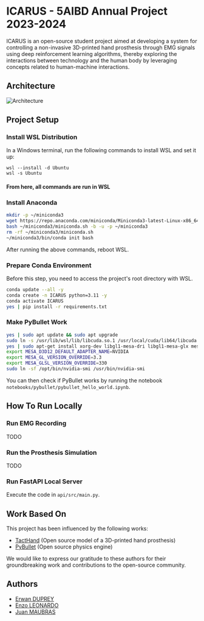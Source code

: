 # ICARUS - 5AIBD Annual Project 2023-2024

ICARUS is an open-source student project aimed at developing a system for controlling a non-invasive 3D-printed hand prosthesis through EMG signals using deep reinforcement learning algorithms, thereby exploring the interactions between technology and the human body by leveraging concepts related to human-machine interactions.

## Architecture

![Architecture](https://viewer.diagrams.net/?tags=%7B%7D&highlight=0000ff&layers=1&nav=1#G1LHZJae9Cc4FhaZvyflEOcjzSfZXzGHtx)

## Project Setup

### Install WSL Distribution

In a Windows terminal, run the following commands to install WSL and set it up:

```pwsh
wsl --install -d Ubuntu
wsl -s Ubuntu
```

#### From here, all commands are run in WSL

### Install Anaconda

```bash
mkdir -p ~/miniconda3
wget https://repo.anaconda.com/miniconda/Miniconda3-latest-Linux-x86_64.sh -O ~/miniconda3/miniconda.sh
bash ~/miniconda3/miniconda.sh -b -u -p ~/miniconda3
rm -rf ~/miniconda3/miniconda.sh
~/miniconda3/bin/conda init bash
```

After running the above commands, reboot WSL.

### Prepare Conda Environment

Before this step, you need to access the project's root directory with WSL.

```bash
conda update --all -y
conda create -n ICARUS python=3.11 -y
conda activate ICARUS
yes | pip install -r requirements.txt
```

### Make PyBullet Work

```bash
yes | sudo apt update && sudo apt upgrade
sudo ln -s /usr/lib/wsl/lib/libcuda.so.1 /usr/local/cuda/lib64/libcuda.so
yes | sudo apt-get install xorg-dev libgl1-mesa-dri libgl1-mesa-glx mesa-utils libglu1-mesa-dev freeglut3-dev mesa-common-dev
export MESA_D3D12_DEFAULT_ADAPTER_NAME=NVIDIA
export MESA_GL_VERSION_OVERRIDE=3.3
export MESA_GLSL_VERSION_OVERRIDE=330
sudo ln -sf /opt/bin/nvidia-smi /usr/bin/nvidia-smi
```

You can then check if PyBullet works by running the notebook `notebooks/pybullet/pybullet_hello_world.ipynb`.

## How To Run Locally

### Run EMG Recording

TODO

### Run the Prosthesis Simulation

TODO

### Run FastAPI Local Server

Execute the code in `api/src/main.py`.

## Work Based On

This project has been influenced by the following works:

- [TactHand](https://github.com/pslade2/TactHand) (Open source model of a 3D-printed hand prosthesis)
- [PyBullet](https://github.com/bulletphysics/bullet3) (Open source physics engine)

We would like to express our gratitude to these authors for their groundbreaking work and contributions to the open-source community.

## Authors

- [Erwan DUPREY](https://github.com/ErwanDuprey)
- [Enzo LEONARDO](https://github.com/Leonardeaux)
- [Juan MAUBRAS](https://github.com/Elesdes)
